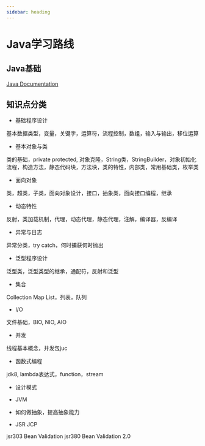 ```yaml
---
sidebar: heading
---
```


# Java学习路线

## Java基础

[Java Documentation](https://docs.oracle.com/en/java/)

## 知识点分类

- 基础程序设计

基本数据类型，变量，关键字，运算符，流程控制，数组，输入与输出，移位运算

- 基本对象与类

类的基础，private protected, 对象克隆，String类，StringBuilder，对象初始化流程，构造方法，静态代码块，方法块，类的特性，内部类，常用基础类，枚举类

- 面向对象

类，超类，子类，面向对象设计，接口，抽象类，面向接口编程，继承

- 动态特性

反射，类加载机制，代理，动态代理，静态代理，注解，编译器，反编译

- 异常与日志

异常分类，try catch，何时捕获何时抛出

- 泛型程序设计

泛型类，泛型类型的继承，通配符，反射和泛型

- 集合

Collection Map List，列表，队列

- I/O

文件基础，BIO, NIO, AIO

- 并发

线程基本概念，并发包juc

- 函数式编程

jdk8, lambda表达式，function，stream

- 设计模式

- JVM

- 如何做抽象，提高抽象能力

- JSR JCP

jsr303 Bean Validation
jsr380 Bean Validation 2.0